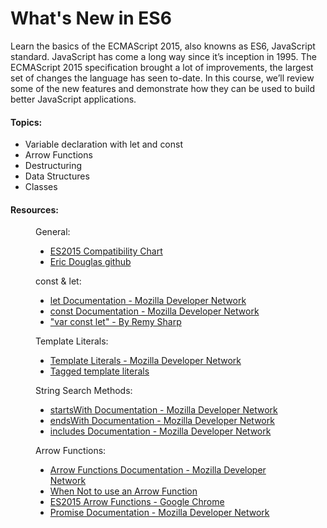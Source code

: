 <h1>What's New in ES6</h1>

<p>Learn the basics of the ECMAScript 2015, also knowns as ES6, JavaScript standard. JavaScript has come a long way since it’s inception in 1995. The ECMAScript 2015 specification brought a lot of improvements, the largest set of changes the language has seen to-date. In this course, we’ll review some of the new features and demonstrate how they can be used to build better JavaScript applications.</p>

<h4>Topics:</h4>
<ul>
	<li>Variable declaration with let and const</li>
	<li>Arrow Functions</li>
	<li>Destructuring</li>
	<li>Data Structures</li>
	<li>Classes</li>
</ul>

<h4>Resources:</h4>
<figure>
	<figcaption>General:</figcaption>
		<ul>
			<li><a href="http://kangax.github.io/compat-table/es6/">ES2015 Compatibility Chart</a></li>
			<li><a href="https://github.com/ericdouglas/ES6-Learning">Eric Douglas github</a></li>
		</ul>
</figure>
<figure>
	<figcaption>const &amp; let:</figcaption>
		<ul>
			<li><a href="https://developer.mozilla.org/en-US/docs/Web/JavaScript/Reference/Statements/let">let Documentation - Mozilla Developer Network</a></li>
			<li><a href="https://developer.mozilla.org/en-US/docs/Web/JavaScript/Reference/Statements/const">const Documentation - Mozilla Developer Network</a></li>
			<li><a href="https://remysharp.com/2016/08/09/var-const-let">"var const let" - By Remy Sharp</a></li>
		</ul>
</figure>
<figure>
	<figcaption>Template Literals:</figcaption>
		<ul>		
			<li><a href="https://developer.mozilla.org/en-US/docs/Web/JavaScript/Reference/Template_literals">Template Literals - Mozilla Developer Network</a></li>
			<li><a href="https://developer.mozilla.org/en-US/docs/Web/JavaScript/Reference/Template_literals#Tagged_template_literals">Tagged template literals</a></li>
		</ul>
</figure>
<figure>
	<figcaption>String Search Methods:</figcaption>
		<ul>	
			<li><a href="https://developer.mozilla.org/en-US/docs/Web/JavaScript/Reference/Global_Objects/String/startsWith">startsWith Documentation - Mozilla Developer Network</a></li>
			<li><a href="https://developer.mozilla.org/en-US/docs/Web/JavaScript/Reference/Global_Objects/String/endsWith">endsWith Documentation - Mozilla Developer Network</a></li>
			<li><a href="https://developer.mozilla.org/en-US/docs/Web/JavaScript/Reference/Global_Objects/String/includes">includes Documentation - Mozilla Developer Network</a></li>
		</ul>
</figure>
<figure>
	<figcaption>Arrow Functions:</figcaption>
		<ul>	
			<li><a href="https://developer.mozilla.org/en-US/docs/Web/JavaScript/Reference/Functions/Arrow_functions">Arrow Functions Documentation - Mozilla Developer Network</a></li>
			<li><a href="http://wesbos.com/arrow-function-no-no/">When Not to use an Arrow Function</a></li>
			<li><a href="https://googlechrome.github.io/samples/arrows-es6/">ES2015 Arrow Functions - Google Chrome</a></li>
			<li><a href="https://developer.mozilla.org/en-US/docs/Web/JavaScript/Reference/Global_Objects/Promise">Promise Documentation - Mozilla Developer Network</a></li>
		</ul>
</figure>


















